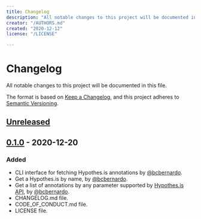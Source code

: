 ```yaml
---
title: Changelog
description: "All notable changes to this project will be documented in this file."
creator: "/AUTHORS.md"
created: "2020-12-12"
license: "/LICENSE"

---
```


# Changelog

All notable changes to this project will be documented in this file.

The format is based on [Keep a Changelog](https://keepachangelog.com/en/1.0.0/),
and this project adheres to [Semantic Versioning](https://semver.org/spec/v2.0.0.html).

## [Unreleased]

## [0.1.0] - 2020-12-20

### Added

- CLI interface for fetching Hypothes.is annotations by [@bcbernardo].
- Get a Hypothes.is by name, by [@bcbernardo].
- Get a list of annotations by any parameter supported by [Hypothes.is API], by [@bcbernardo].
- CHANGELOG.md file.
- CODE_OF_CONDUCT.md file.
- LICENSE file.

[Unreleased]: https://github.com/bcbernardo/hyp2rem/compare/v0.1.0...HEAD
[0.1.0]: https://github.com/bcbernardo/hyp2rem/releases/tag/v0.1.0

[Hypothes.is API]: https://h.readthedocs.io/en/latest/api-reference/
[@bcbernardo]: https://github.com/bcbernardo